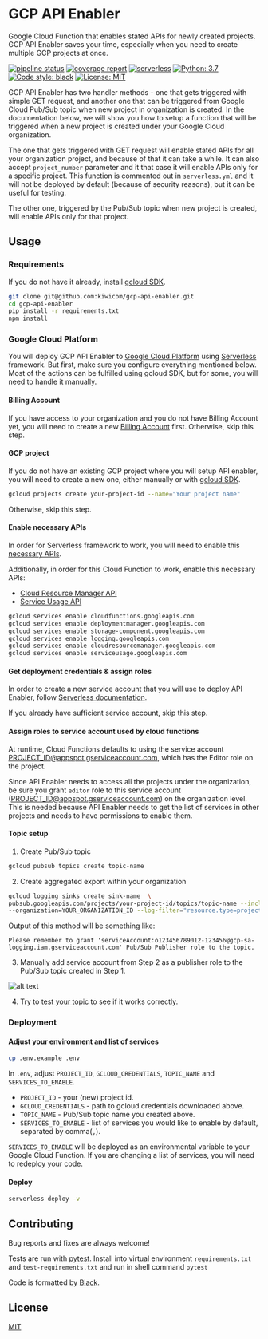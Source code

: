 # GCP API Enabler

Google Cloud Function that enables stated APIs for newly created projects. GCP API Enabler saves your time, especially when you need to create multiple GCP projects at once.

[![pipeline status](https://gitlab.com/kiwicom/gcp-api-enabler/badges/master/pipeline.svg)](https://gitlab.com/kiwicom/gcp-api-enabler/commits/master)
[![coverage report](https://gitlab.com/kiwicom/gcp-api-enabler/badges/master/coverage.svg)](https://gitlab.com/kiwicom/gcp-api-enabler/commits/master)
[![serverless](http://public.serverless.com/badges/v3.svg)](https://www.serverless.com)
[![Python: 3.7](https://img.shields.io/badge/python-3.7-blue.svg)](https://python.org)
[![Code style: black](https://img.shields.io/badge/code%20style-black-000000.svg)](https://github.com/ambv/black)
[![License: MIT](https://img.shields.io/badge/license-MIT-blue.svg)](https://github.com/kiwicom/gitlab-unfurly/blob/master/LICENSE)

GCP API Enabler has two handler methods - one that gets triggered with simple GET request, and another one that can be triggered from Google Cloud Pub/Sub topic when new project in organization is created. In the documentation below, we will show you how to setup a function that will be triggered when a new project is created under your Google Cloud organization.

The one that gets triggered with GET request will enable stated APIs for all your organization project, and because of that it can take a while. It can also accept `project_number` parameter and it that case it will enable APIs only for a specific project. This function is commented out in `serverless.yml` and it will not be deployed by default (because of security reasons), but it can be useful for testing.

The other one, triggered by the Pub/Sub topic when new project is created, will enable APIs only for that project.

## Usage

### Requirements

If you do not have it already, install [gcloud SDK](https://cloud.google.com/sdk/install).

```bash
git clone git@github.com:kiwicom/gcp-api-enabler.git
cd gcp-api-enabler
pip install -r requirements.txt
npm install
```

### Google Cloud Platform

You will deploy GCP API Enabler to [Google Cloud Platform](https://cloud.google.com/) using [Serverless](https://serverless.com/) framework. But first, make sure you configure everything mentioned below. Most of the actions can be fulfilled using gcloud SDK, but for some, you will need to handle it manually.

#### Billing Account

If you have access to your organization and you do not have Billing Account yet, you will need to create a new [Billing Account](https://serverless.com/framework/docs/providers/google/guide/credentials#create-a-google-cloud-billing-account) first. Otherwise, skip this step.

#### GCP project

If you do not have an existing GCP project where you will setup API enabler, you will need to create a new one, either manually or with [gcloud SDK](https://serverless.com/framework/docs/providers/google/guide/credentials#create-a-new-google-cloud-project).

```bash
gcloud projects create your-project-id --name="Your project name"
```

Otherwise, skip this step.

#### Enable necessary APIs

In order for Serverless framework to work, you will need to enable this [necessary APIs](https://serverless.com/framework/docs/providers/google/guide/credentials#enable-the-necessary-apis).

Additionally, in order for this Cloud Function to work, enable this necessary APIs:
* [Cloud Resource Manager API](https://console.cloud.google.com/apis/library/cloudresourcemanager.googleapis.com)
* [Service Usage API](https://console.cloud.google.com/apis/library/serviceusage.googleapis.com)

```bash
gcloud services enable cloudfunctions.googleapis.com
gcloud services enable deploymentmanager.googleapis.com
gcloud services enable storage-component.googleapis.com
gcloud services enable logging.googleapis.com
gcloud services enable cloudresourcemanager.googleapis.com
gcloud services enable serviceusage.googleapis.com
```

#### Get deployment credentials & assign roles

In order to create a new service account that you will use to deploy API Enabler, follow [Serverless documentation](https://serverless.com/framework/docs/providers/google/guide/credentials#get-credentials--assign-roles).

If you already have sufficient service account, skip this step.

#### Assign roles to service account used by cloud functions

At runtime, Cloud Functions defaults to using the service account PROJECT_ID@appspot.gserviceaccount.com, which has the Editor role on the project.

Since API Enabler needs to access all the projects under the organization, be sure you grant `editor` role to this service account (PROJECT_ID@appspot.gserviceaccount.com) on the organization level. This is needed because API Enabler needs to get the list of services in other projects and needs to have permissions to enable them.

#### Topic setup

1. Create Pub/Sub topic

```bash
gcloud pubsub topics create topic-name
```

2. Create aggregated export within your organization

```bash
gcloud logging sinks create sink-name  \
pubsub.googleapis.com/projects/your-project-id/topics/topic-name --include-children \
--organization=YOUR_ORGANIZATION_ID --log-filter="resource.type=project AND protoPayload.methodName=CreateProject"
```

Output of this method will be something like:

`Please remember to grant 'serviceAccount:o123456789012-123456@gcp-sa-logging.iam.gserviceaccount.com' Pub/Sub Publisher role to the topic.`

3. Manually add service account from Step 2 as a publisher role to the Pub/Sub topic created in Step 1.

![alt text](docs/pub_sub_service_account.png)

4. Try to [test your topic](https://cloud.google.com/pubsub/docs/quickstart-console) to see if it works correctly.

### Deployment

#### Adjust your environment and list of services

```bash
cp .env.example .env
```

In `.env`, adjust `PROJECT_ID`, `GCLOUD_CREDENTIALS`, `TOPIC_NAME` and `SERVICES_TO_ENABLE`.

* `PROJECT_ID` - your (new) project id.
* `GCLOUD_CREDENTIALS` - path to gcloud credentials downloaded above.
* `TOPIC_NAME` - Pub/Sub topic name you created above.
* `SERVICES_TO_ENABLE` - list of services you would like to enable by default, separated by comma(`,`).

`SERVICES_TO_ENABLE` will be deployed as an environmental variable to your Google Cloud Function. If you are changing a list of services, you will need to redeploy your code.

#### Deploy

```bash
serverless deploy -v
```

## Contributing

Bug reports and fixes are always welcome!

Tests are run with [pytest](https://pytest.org). Install into virtual environment 
`requirements.txt` and `test-requirements.txt` and run in shell command `pytest`

Code is formatted by [Black](https://github.com/ambv/black).

## License

[MIT](https://github.com/kiwicom/gitlab-unfurly/blob/master/LICENSE)
